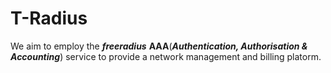 # T-Radius
We aim to employ the ***freeradius*** **AAA**(***Authentication, Authorisation & Accounting***) service
to provide a network management and billing platorm.
